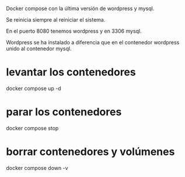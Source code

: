 <p>Docker compose con la última versión de wordpress y mysql.
<p>Se reinicia siempre al reiniciar el sistema.
<p>En el puerto 8080 tenemos wordpress y en 3306 mysql. 
<p>Wordpress se ha instalado a diferencia que en el contenedor wordpress unido al contenedor mysql.

# levantar los contenedores
docker compose up -d

# parar los contenedores
docker compose stop

# borrar contenedores y volúmenes
docker compose down -v
